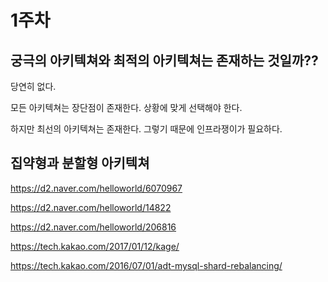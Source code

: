 # 1주차 

## 궁극의 아키텍쳐와 최적의 아키텍쳐는 존재하는 것일까??

당연히 없다. 

모든 아키텍쳐는 장단점이 존재한다. 상황에 맞게 선택해야 한다. 

하지만 최선의 아키텍쳐는 존재한다. 그렇기 때문에 인프라쟁이가 필요하다. 


## 집약형과 분할형 아키텍쳐 


https://d2.naver.com/helloworld/6070967

https://d2.naver.com/helloworld/14822

https://d2.naver.com/helloworld/206816

https://tech.kakao.com/2017/01/12/kage/

https://tech.kakao.com/2016/07/01/adt-mysql-shard-rebalancing/